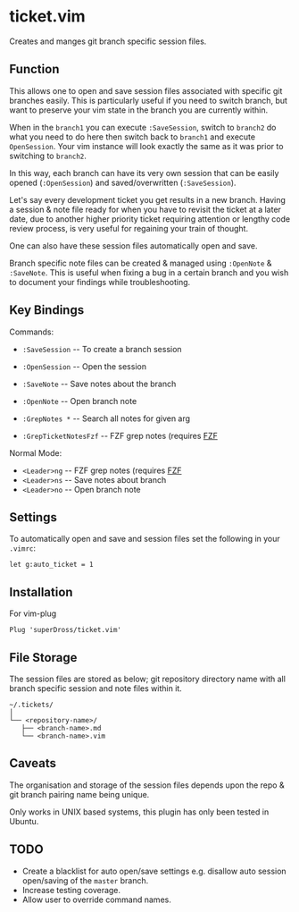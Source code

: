 # ticket.vim

Creates and manges git branch specific session files.

## Function

This allows one to open and save session files associated with specific git branches easily. This is particularly useful if you need to switch branch, but want to preserve your vim state in the branch you are currently within.

When in the `branch1` you can execute `:SaveSession`, switch to `branch2` do what you need to do here then switch back to `branch1` and execute `OpenSession`. Your vim instance will look exactly the same as it was prior to switching to `branch2`.

In this way, each branch can have its very own session that can be easily opened (`:OpenSession`) and saved/overwritten (`:SaveSession`).

Let's say every development ticket you get results in a new branch. Having a session & note file ready for when you have to revisit the ticket at a later date, due to another higher priority ticket requiring attention or lengthy code review process, is very useful for regaining your train of thought.

One can also have these session files automatically open and save.

Branch specific note files can be created & managed using `:OpenNote` & `:SaveNote`. This is useful when fixing a bug in a certain branch and you wish to document your findings while troubleshooting.

## Key Bindings

Commands:

- `:SaveSession` -- To create a branch session 

- `:OpenSession` -- Open the session

- `:SaveNote` -- Save notes about the branch

- `:OpenNote` -- Open branch note

- `:GrepNotes *` -- Search all notes for given arg

- `:GrepTicketNotesFzf` -- FZF grep notes (requires [FZF](https://github.com/junegunn/fzf.vim)

Normal Mode:

- `<Leader>ng` -- FZF grep notes (requires [FZF](https://github.com/junegunn/fzf.vim)
- `<Leader>ns` -- Save notes about branch
- `<Leader>no` -- Open branch note

## Settings

To automatically open and save and session files set the following in your `.vimrc`:

```vim
let g:auto_ticket = 1
```

## Installation

For vim-plug

```vim
Plug 'superDross/ticket.vim'
```

## File Storage

The session files are stored as below; git repository directory name with all branch specific session and note files within it.

```
~/.tickets/
│
└── <repository-name>/
   ├── <branch-name>.md
   └── <branch-name>.vim
```

## Caveats

The organisation and storage of the session files depends upon the repo & git branch pairing name being unique.

Only works in UNIX based systems, this plugin has only been tested in Ubuntu.

## TODO

- Create a blacklist for auto open/save settings e.g. disallow auto session open/saving of the `master` branch.
- Increase testing coverage.
- Allow user to override command names.
